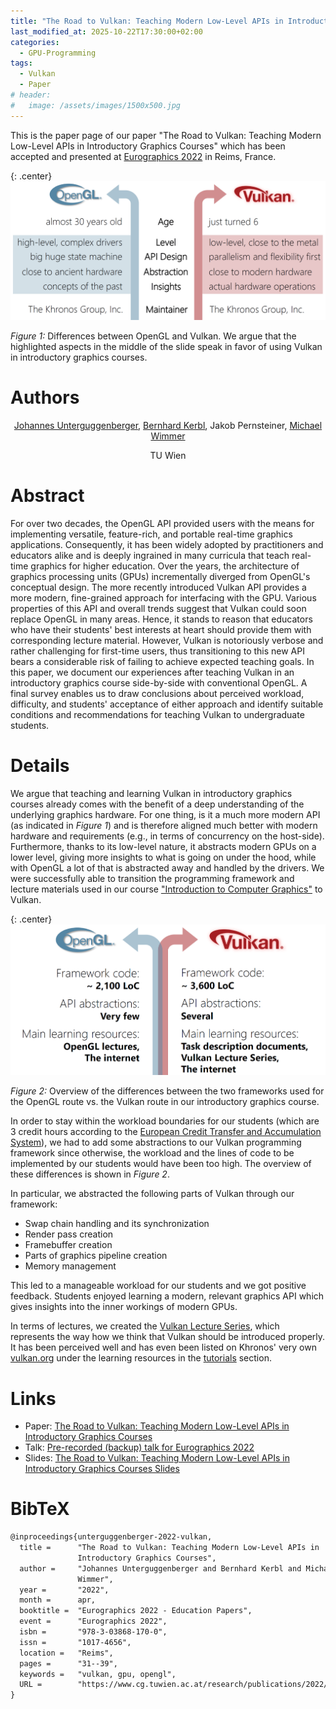 ```yaml
---
title: "The Road to Vulkan: Teaching Modern Low-Level APIs in Introductory Graphics Courses"
last_modified_at: 2025-10-22T17:30:00+02:00
categories:
  - GPU-Programming
tags:
  - Vulkan
  - Paper
# header:
#   image: /assets/images/1500x500.jpg
---
```


This is the paper page of our paper "The Road to Vulkan: Teaching Modern Low-Level APIs in Introductory Graphics Courses" which has been accepted and presented at [Eurographics 2022](https://eg2022.univ-reims.fr/) in Reims, France.

{: .center}
[![Differences between OpenGL and Vulkan](/assets/images/vlk-differences-gl-vk.png)](/assets/images/vlk-differences-gl-vk.png)

_Figure 1:_ Differences between OpenGL and Vulkan. We argue that the highlighted aspects in the middle of the slide speak in favor of using Vulkan in introductory graphics courses.

# Authors

<div style="display:block; text-align: center; padding-bottom: 1em;">
  <a href="https://www.cg.tuwien.ac.at/staff/JohannesUnterguggenberger">Johannes Unterguggenberger</a>, <a href="https://www.cg.tuwien.ac.at/staff/BernhardKerbl">Bernhard Kerbl</a>, Jakob Pernsteiner, <a href="https://www.cg.tuwien.ac.at/staff/MichaelWimmer">Michael Wimmer</a>
</div>
<div style="display:block; text-align: center;">
  TU Wien
</div>

# Abstract

For over two decades, the OpenGL API provided users with the means for implementing versatile, feature-rich, and portable real-time graphics applications. Consequently, it has been widely adopted by practitioners and educators alike and is deeply ingrained in many curricula that teach real-time graphics for higher education. Over the years, the architecture of graphics processing units (GPUs) incrementally diverged from OpenGL's conceptual design. The more recently introduced Vulkan API provides a more modern, fine-grained approach for interfacing with the GPU. Various properties of this API and overall trends suggest that Vulkan could soon replace OpenGL in many areas. Hence, it stands to reason that educators who have their students' best interests at heart should provide them with corresponding lecture material. However, Vulkan is notoriously verbose and rather challenging for first-time users, thus transitioning to this new API bears a considerable risk of failing to achieve expected teaching goals. In this paper, we document our experiences after teaching Vulkan in an introductory graphics course side-by-side with conventional OpenGL. A final survey enables us to draw conclusions about perceived workload, difficulty, and students' acceptance of either approach and identify suitable conditions and recommendations for teaching Vulkan to undergraduate students.

# Details

We argue that teaching and learning Vulkan in introductory graphics courses already comes with the benefit of a deep understanding of the underlying graphics hardware. For one thing, is it a much more modern API (as indicated in _Figure 1_) and is therefore aligned much better with modern hardware and requirements (e.g., in terms of concurrency on the host-side). Furthermore, thanks to its low-level nature, it abstracts modern GPUs on a lower level, giving more insights to what is going on under the hood, while with OpenGL a lot of that is abstracted away and handled by the drivers.
We were successfully able to transition the programming framework and lecture materials used in our course ["Introduction to Computer Graphics"](https://www.cg.tuwien.ac.at/courses/EinfCG/UE/2021W) to Vulkan. 

{: .center}
[![OpenGL framework vs. Vulkan framework in our course](/assets/images/vlk-framework-differences.png)](/assets/images/vlk-framework-differences.png)

_Figure 2:_ Overview of the differences between the two frameworks used for the OpenGL route vs. the Vulkan route in our introductory graphics course.

In order to stay within the workload boundaries for our students (which are 3 credit hours according to the [European Credit Transfer and Accumulation System](https://education.ec.europa.eu/education-levels/higher-education/inclusive-and-connected-higher-education/european-credit-transfer-and-accumulation-system)), we had to add some abstractions to our Vulkan programming framework since otherwise, the workload and the lines of code to be implemented by our students would have been too high. The overview of these differences is shown in _Figure 2_.

In particular, we abstracted the following parts of Vulkan through our framework:
- Swap chain handling and its synchronization
- Render pass creation
- Framebuffer creation
- Parts of graphics pipeline creation
- Memory management

This led to a manageable workload for our students and we got positive feedback. Students enjoyed learning a modern, relevant graphics API which gives insights into the inner workings of modern GPUs. 

In terms of lectures, we created the [Vulkan Lecture Series](https://www.youtube.com/playlist?list=PLmIqTlJ6KsE1Jx5HV4sd2jOe3V1KMHHgn), which represents the way how we think that Vulkan should be introduced properly. It has been perceived well and has even been listed on Khronos' very own [vulkan.org](https://www.vulkan.org/) under the learning resources in the [tutorials](https://www.vulkan.org/learn#vulkan-tutorials) section.

# Links
- Paper: [The Road to Vulkan: Teaching Modern Low-Level APIs in Introductory Graphics Courses](https://www.cg.tuwien.ac.at/research/publications/2022/unterguggenberger-2022-vulkan/unterguggenberger-2022-vulkan-paper.pdf)
- Talk: [Pre-recorded (backup) talk for Eurographics 2022](https://youtu.be/ZG0ct4V6c0k)
- Slides: [The Road to Vulkan: Teaching Modern Low-Level APIs in Introductory Graphics Courses Slides](https://www.cg.tuwien.ac.at/research/publications/2022/unterguggenberger-2022-vulkan/unterguggenberger-2022-vulkan-slides.pdf)

# BibTeX

```tex
@inproceedings{unterguggenberger-2022-vulkan,
  title =      "The Road to Vulkan: Teaching Modern Low-Level APIs in
               Introductory Graphics Courses",
  author =     "Johannes Unterguggenberger and Bernhard Kerbl and Michael
               Wimmer",
  year =       "2022",
  month =      apr,
  booktitle =  "Eurographics 2022 - Education Papers",
  event =      "Eurographics 2022",
  isbn =       "978-3-03868-170-0",
  issn =       "1017-4656",
  location =   "Reims",
  pages =      "31--39",
  keywords =   "vulkan, gpu, opengl",
  URL =        "https://www.cg.tuwien.ac.at/research/publications/2022/unterguggenberger-2022-vulkan/",
}
```              
